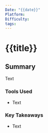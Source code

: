 ```yaml
---
Date: "{{date}}"
Platform: 
Difficulty: 
tags:
---
```

# {{title}}

## Summary

Text

### Tools Used

- Text

### Key Takeaways

- Text
